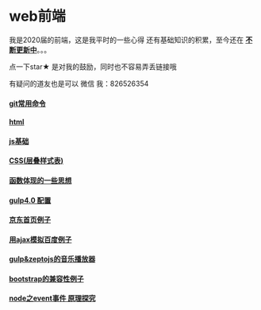 # web前端

我是2020届的前端，这是我平时的一些心得 还有基础知识的积累，至今还在 **<u>不断更新中</u>**。。。

点一下star★ 是对我的鼓励，同时也不容易弄丢链接哦

有疑问的道友也是可以 微信 我：826526354

#### [git常用命令](https://github.com/z826526354/myProject/blob/master/git.md)

#### [html](https://github.com/z826526354/myProject/tree/master/html)

#### [js基础](https://github.com/z826526354/myProject/tree/master/js基础)

#### [CSS(层叠样式表)](https://github.com/z826526354/myProject/tree/master/css)

#### [函数体现的一些思想](https://github.com/z826526354/myProject/tree/master/js基础)

#### [gulp4.0 配置](https://github.com/z826526354/myProject/blob/master/gulp4.0.md)

#### [京东首页例子](https://z826526354.github.io/myProject/jingdongPage/jingdong.html)

#### [用ajax模拟百度例子](https://z826526354.github.io/myProject/zhuzhu2/zhuzhu.html)

#### [gulp&zeptojs的音乐播放器](https://z826526354.github.io/myProject/music/html/index.html)

#### [bootstrap的兼容性例子](https://z826526354.github.io/myProject/bootstrapPage/demo2.html)

#### [node之event事件 原理探究](https://github.com/z826526354/myProject/blob/master/event.md)


